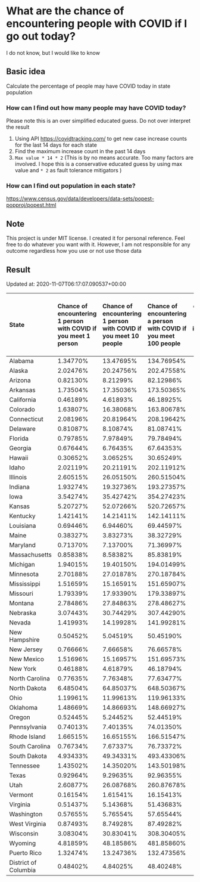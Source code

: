 # What are the chance of encountering people with COVID if I go out today?
I do not know, but I would like to know

## Basic idea
Calculate the percentage of people may have COVID today in state population

### How can I find out how many people may have COVID today?
Please note this is an over simplified educated guess. Do not over interpret the result 
1. Using API https://covidtracking.com/ to get new case increase counts for the last 14 days for each state
2. Find the maximum increase count in the past 14 days
3. `Max value * 14 * 2` (This is by no means accurate. Too many factors are involved. I hope this is a conservative educated guess by using max value and `* 2` as fault tolerance mitigators ) 

### How can I find out population in each state?
https://www.census.gov/data/developers/data-sets/popest-popproj/popest.html

## Note
This project is under MIT license. I created it for personal reference. Feel free to do whatever you want with it. However, I am not responsible for any outcome regardless how you use or not use those data 

## Result

 Updated at: 2020-11-07T06:17:07.090537+00:00

| State                | Chance of encountering 1 person with COVID if you meet 1 person   | Chance of encountering 1 person with COVID if you meet 10 people   | Chance of encountering a person with COVID if you meet 100 people   |   Max count of new case increase in the past 14 days |   Estimated people count with COVID |
|:---------------------|:------------------------------------------------------------------|:-------------------------------------------------------------------|:--------------------------------------------------------------------|-----------------------------------------------------:|------------------------------------:|
| Alabama              | 1.34770%                                                          | 13.47695%                                                          | 134.76954%                                                          |                                                 2360 |                               66080 |
| Alaska               | 2.02476%                                                          | 20.24756%                                                          | 202.47558%                                                          |                                                  529 |                               14812 |
| Arizona              | 0.82130%                                                          | 8.21299%                                                           | 82.12986%                                                           |                                                 2135 |                               59780 |
| Arkansas             | 1.73504%                                                          | 17.35036%                                                          | 173.50365%                                                          |                                                 1870 |                               52360 |
| California           | 0.46189%                                                          | 4.61893%                                                           | 46.18925%                                                           |                                                 6518 |                              182504 |
| Colorado             | 1.63807%                                                          | 16.38068%                                                          | 163.80678%                                                          |                                                 3369 |                               94332 |
| Connecticut          | 2.08196%                                                          | 20.81964%                                                          | 208.19642%                                                          |                                                 2651 |                               74228 |
| Delaware             | 0.81087%                                                          | 8.10874%                                                           | 81.08741%                                                           |                                                  282 |                                7896 |
| Florida              | 0.79785%                                                          | 7.97849%                                                           | 79.78494%                                                           |                                                 6120 |                              171360 |
| Georgia              | 0.67644%                                                          | 6.76435%                                                           | 67.64353%                                                           |                                                 2565 |                               71820 |
| Hawaii               | 0.30652%                                                          | 3.06525%                                                           | 30.65249%                                                           |                                                  155 |                                4340 |
| Idaho                | 2.02119%                                                          | 20.21191%                                                          | 202.11912%                                                          |                                                 1290 |                               36120 |
| Illinois             | 2.60515%                                                          | 26.05150%                                                          | 260.51504%                                                          |                                                11790 |                              330120 |
| Indiana              | 1.93274%                                                          | 19.32736%                                                          | 193.27357%                                                          |                                                 4647 |                              130116 |
| Iowa                 | 3.54274%                                                          | 35.42742%                                                          | 354.27423%                                                          |                                                 3992 |                              111776 |
| Kansas               | 5.20727%                                                          | 52.07266%                                                          | 520.72657%                                                          |                                                 5418 |                              151704 |
| Kentucky             | 1.42141%                                                          | 14.21411%                                                          | 142.14111%                                                          |                                                 2268 |                               63504 |
| Louisiana            | 0.69446%                                                          | 6.94460%                                                           | 69.44597%                                                           |                                                 1153 |                               32284 |
| Maine                | 0.38327%                                                          | 3.83273%                                                           | 38.32729%                                                           |                                                  184 |                                5152 |
| Maryland             | 0.71370%                                                          | 7.13700%                                                           | 71.36997%                                                           |                                                 1541 |                               43148 |
| Massachusetts        | 0.85838%                                                          | 8.58382%                                                           | 85.83819%                                                           |                                                 2113 |                               59164 |
| Michigan             | 1.94015%                                                          | 19.40150%                                                          | 194.01499%                                                          |                                                 6920 |                              193760 |
| Minnesota            | 2.70188%                                                          | 27.01878%                                                          | 270.18784%                                                          |                                                 5442 |                              152376 |
| Mississippi          | 1.51659%                                                          | 15.16591%                                                          | 151.65907%                                                          |                                                 1612 |                               45136 |
| Missouri             | 1.79339%                                                          | 17.93390%                                                          | 179.33897%                                                          |                                                 3931 |                              110068 |
| Montana              | 2.78486%                                                          | 27.84863%                                                          | 278.48627%                                                          |                                                 1063 |                               29764 |
| Nebraska             | 3.07443%                                                          | 30.74429%                                                          | 307.44290%                                                          |                                                 2124 |                               59472 |
| Nevada               | 1.41993%                                                          | 14.19928%                                                          | 141.99281%                                                          |                                                 1562 |                               43736 |
| New Hampshire        | 0.50452%                                                          | 5.04519%                                                           | 50.45190%                                                           |                                                  245 |                                6860 |
| New Jersey           | 0.76666%                                                          | 7.66658%                                                           | 76.66578%                                                           |                                                 2432 |                               68096 |
| New Mexico           | 1.51696%                                                          | 15.16957%                                                          | 151.69573%                                                          |                                                 1136 |                               31808 |
| New York             | 0.46188%                                                          | 4.61879%                                                           | 46.18794%                                                           |                                                 3209 |                               89852 |
| North Carolina       | 0.77635%                                                          | 7.76348%                                                           | 77.63477%                                                           |                                                 2908 |                               81424 |
| North Dakota         | 6.48504%                                                          | 64.85037%                                                          | 648.50367%                                                          |                                                 1765 |                               49420 |
| Ohio                 | 1.19961%                                                          | 11.99613%                                                          | 119.96133%                                                          |                                                 5008 |                              140224 |
| Oklahoma             | 1.48669%                                                          | 14.86693%                                                          | 148.66927%                                                          |                                                 2101 |                               58828 |
| Oregon               | 0.52445%                                                          | 5.24452%                                                           | 52.44519%                                                           |                                                  790 |                               22120 |
| Pennsylvania         | 0.74013%                                                          | 7.40135%                                                           | 74.01350%                                                           |                                                 3384 |                               94752 |
| Rhode Island         | 1.66515%                                                          | 16.65155%                                                          | 166.51547%                                                          |                                                  630 |                               17640 |
| South Carolina       | 0.76734%                                                          | 7.67337%                                                           | 76.73372%                                                           |                                                 1411 |                               39508 |
| South Dakota         | 4.93433%                                                          | 49.34331%                                                          | 493.43306%                                                          |                                                 1559 |                               43652 |
| Tennessee            | 1.43502%                                                          | 14.35020%                                                          | 143.50198%                                                          |                                                 3500 |                               98000 |
| Texas                | 0.92964%                                                          | 9.29635%                                                           | 92.96355%                                                           |                                                 9627 |                              269556 |
| Utah                 | 2.60877%                                                          | 26.08768%                                                          | 260.87678%                                                          |                                                 2987 |                               83636 |
| Vermont              | 0.16154%                                                          | 1.61541%                                                           | 16.15413%                                                           |                                                   36 |                                1008 |
| Virginia             | 0.51437%                                                          | 5.14368%                                                           | 51.43683%                                                           |                                                 1568 |                               43904 |
| Washington           | 0.57655%                                                          | 5.76554%                                                           | 57.65544%                                                           |                                                 1568 |                               43904 |
| West Virginia        | 0.87493%                                                          | 8.74928%                                                           | 87.49282%                                                           |                                                  560 |                               15680 |
| Wisconsin            | 3.08304%                                                          | 30.83041%                                                          | 308.30405%                                                          |                                                 6411 |                              179508 |
| Wyoming              | 4.81859%                                                          | 48.18586%                                                          | 481.85860%                                                          |                                                  996 |                               27888 |
| Puerto Rico          | 1.32474%                                                          | 13.24736%                                                          | 132.47356%                                                          |                                                 1511 |                               42308 |
| District of Columbia | 0.48402%                                                          | 4.84025%                                                           | 48.40248%                                                           |                                                  122 |                                3416 |